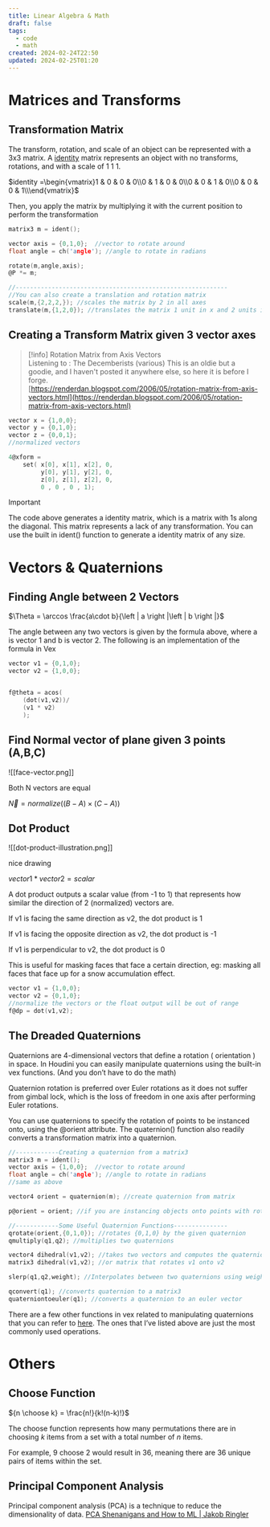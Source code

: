 ```yaml
---
title: Linear Algebra & Math
draft: false
tags:
  - code
  - math
created: 2024-02-24T22:50
updated: 2024-02-25T01:20
---
```

# Matrices and Transforms

## Transformation Matrix

The transform, rotation, and scale of an object can be represented with a 3x3 matrix. A [identity](https://en.wikipedia.org/wiki/Identity_matrix) matrix represents an object with no transforms, rotations, and with a scale of 1 1 1.

$identity =\begin{vmatrix}1 & 0 & 0 & 0\\0 & 1 & 0 & 0\\0 & 0 & 1 & 0\\0 & 0 & 0 & 1\\\end{vmatrix}$

Then, you apply the matrix by multiplying it with the current position to perform the transformation

```c
matrix3 m = ident();

vector axis = {0,1,0};  //vector to rotate around
float angle = ch('angle'); //angle to rotate in radians

rotate(m,angle,axis);
@P *= m; 

//-----------------------------------------------------------
//You can also create a translation and rotation matrix
scale(m,{2,2,2,}); //scales the matrix by 2 in all axes
translate(m,{1,2,0}); //translates the matrix 1 unit in x and 2 units in y
```

## Creating a Transform Matrix given 3 vector axes

> [!info] Rotation Matrix from Axis Vectors  
> Listening to : The Decemberists (various) This is an oldie but a goodie, and I haven't posted it anywhere else, so here it is before I forge.  
> [https://renderdan.blogspot.com/2006/05/rotation-matrix-from-axis-vectors.html](https://renderdan.blogspot.com/2006/05/rotation-matrix-from-axis-vectors.html)  

```c
vector x = {1,0,0};
vector y = {0,1,0};
vector z = {0,0,1};
//normalized vectors

4@xform = 
	set( x[0], x[1], x[2], 0,
	     y[0], y[1], y[2], 0,
	     z[0], z[1], z[2], 0,
	     0 , 0 , 0 , 1);
```

> [!important]  
> The code above generates a identity matrix, which is a matrix with 1s along the diagonal. This matrix represents a lack of any transformation. You can use the built in ident() function to generate a identity matrix of any size.  

# Vectors & Quaternions

## Finding Angle between 2 Vectors

$\Theta = \arccos \frac{a\cdot b}{\left | a \right |\left | b \right |}$

The angle between any two vectors is given by the formula above, where a is vector 1 and b is vector 2. The following is an implementation of the formula in Vex

```c
vector v1 = {0,1,0};
vector v2 = {1,0,0};


f@theta = acos(
    (dot(v1,v2))/ 
    (v1 * v2) 
    );
```

## Find Normal vector of plane given 3 points (A,B,C)

![[face-vector.png]]

Both N vectors are equal

$\vec{N} = normalize( (B-A) \times (C-A) )$

## Dot Product

![[dot-product-illustration.png]]

nice drawing

$vector1 *vector2 = scalar$﻿

A dot product outputs a scalar value (from -1 to 1) that represents how similar the direction of 2 (normalized) vectors are.

If v1 is facing the same direction as v2, the dot product is 1

If v1 is facing the opposite direction as v2, the dot product is -1

If v1 is perpendicular to v2, the dot product is 0

  

This is useful for masking faces that face a certain direction, eg: masking all faces that face up for a snow accumulation effect.

```c
vector v1 = {1,0,0};
vector v2 = {0,1,0};
//normalize the vectors or the float output will be out of range
f@dp = dot(v1,v2);
```

  

  

## The Dreaded Quaternions

Quaternions are 4-dimensional vectors that define a rotation ( orientation ) in space. In Houdini you can easily manipulate quaternions using the built-in vex functions. (And you don’t have to do the math)

Quaternion rotation is preferred over Euler rotations as it does not suffer from gimbal lock, which is the loss of freedom in one axis after performing Euler rotations.

You can use quaternions to specify the rotation of points to be instanced onto, using the @orient attribute. The quaternion() function also readily converts a transformation matrix into a quaternion.

```c
//------------Creating a quaternion from a matrix3
matrix3 m = ident();
vector axis = {1,0,0};  //vector to rotate around
float angle = ch('angle'); //angle to rotate in radians
//same as above

vector4 orient = quaternion(m); //create quaternion from matrix

p@orient = orient; //if you are instancing objects onto points with rotation

//------------Some Useful Quaternion Functions---------------
qrotate(orient,{0,1,0}); //rotates {0,1,0} by the given quaternion
qmultiply(q1,q2); //multiplies two quaternions

vector4 dihedral(v1,v2); //takes two vectors and computes the quaternion 
matrix3 dihedral(v1,v2); //or matrix that rotates v1 onto v2

slerp(q1,q2,weight); //Interpolates between two quaternions using weight attribute

qconvert(q1); //converts quaternion to a matrix3
quaterniontoeuler(q1); //converts a quaternion to an euler vector
```

There are a few other functions in vex related to manipulating quaternions that you can refer to [here](https://www.sidefx.com/docs/houdini/vex/functions/quaternion.html). The ones that I’ve listed above are just the most commonly used operations.

# Others

## Choose Function

${n \choose k} = \frac{n!}{k!(n-k)!}$

The choose function represents how many permutations there are in choosing _k_ items from a set with a total number of _n_ items.

For example, 9 choose 2 would result in 36, meaning there are 36 unique pairs of items within the set.

## Principal Component Analysis
Principal component analysis (PCA) is a technique to reduce the dimensionality of data.
[PCA Shenanigans and How to ML | Jakob Ringler](https://www.youtube.com/watch?v=oDTResIxPeQ)


